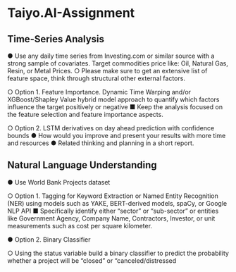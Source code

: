 # Taiyo.AI-Assignment

## Time-Series Analysis

● Use any daily time series from Investing.com or similar source with a strong sample of covariates. Target commodities price like: Oil, Natural Gas, Resin, or Metal Prices. ○ Please make sure to get an extensive list of feature space, think through structural other external factors. 

○ Option 1. Feature Importance. Dynamic Time Warping and/or XGBoost/Shapley Value hybrid model approach to quantify which factors influence the target positively or negative ■ Keep the analysis focused on the feature selection and feature importance aspects.

○ Option 2. LSTM derivatives on day ahead prediction with confidence bounds ● How would you improve and present your results with more time and resources ● Related thinking and planning in a short report.

## Natural Language Understanding 

● Use World Bank Projects dataset

○ Option 1. Tagging for Keyword Extraction or Named Entity Recognition (NER) using models such as YAKE, BERT-derived models, spaCy, or Google NLP API ■ Specifically identify either “sector” or “sub-sector” or entities like Government Agency, Company Name, Contractors, Investor, or unit measurements such as cost per square kilometer.

● Option 2. Binary Classifier 

○ Using the status variable build a binary classifier to predict the probability whether a project will be “closed” or “canceled/distressed
